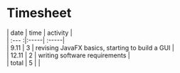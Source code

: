 # Timesheet

| date  | time | activity |   
| :--- :|:-----| :-----|  
| 9.11  | 3    | revising JavaFX basics, starting to build a GUI |  
| 12.11 | 2    | writing software requirements |  
| total | 5   | |   
